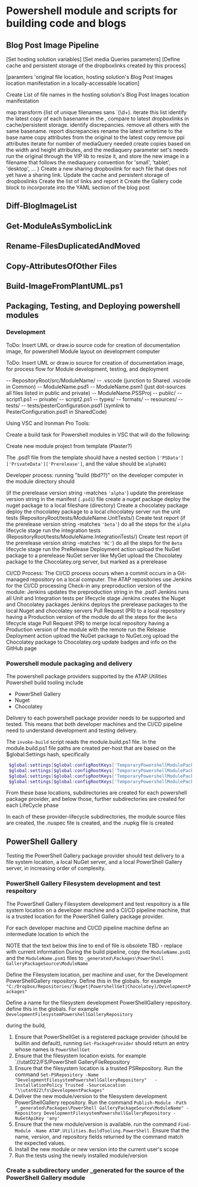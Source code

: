 # Powershell module and scripts for building code and blogs

## Blog Post Image Pipeline

[Set hosting solution variables]
[Set media Queries parameters]
[Define cache and persistent storage of the dropboxlinks created by this process]

[paramters 'original file location, hosting solution's Blog Post Images location manifestation in a locally-accessable location]

Create List of file names in the hosting solution's Blog Post Images location manifestation

map transform {list of unique filenames sans `\(\d+). iterate this list
identify the latest copy of each basename in the , compare to latest dropboxlinks in cache/persistent storage. identify discrepancies. remove all others with the same basename. report discrepancies
rename the latest writetime to the base name
copy attributes from the original to the latest copy
remove ppi attributes
iterate for number of mediaQuery needed
create copies based on the width and height attributes, and the mediaquery parameter set's needs
run the original through the VIP lib to resize it, and store the new image in a filename that follows the mediaquery convention for 'small', 'tablet', 'desktop', ...
}
Create a new sharing dropboxlink for each file that does not yet have a sharing link.
Update the cache and persistent storage of dropboxlinks
Create the list of links and report it
Create the Gallery code block to incorporate into the YAML section of the blog post

## Diff-BlogImageList

## Get-ModuleAsSymbolicLink

## Rename-FilesDuplicatedAndMoved

## Copy-AttributesOfOther Files

## Build-ImageFromPlantUML.ps1

## Packaging, Testing, and Deploying powershell modules

### Development

ToDo: Insert UML or draw.io source code for creation of documentation image, for powershell Module layout on development computer

ToDo: Insert UML or draw.io source for creation of documentation image, for process flow for Module development, testing, and deployment

-- RepositoryRoot/src/ModuleName/
-- .vscode (junction to Shared .vscode in Common)
-- ModuleName.psd1
-- ModuleName.psm1 (just dot-sources all files listed in public and private)
-- ModuleName.PSSProj
-- public/
-- script1.ps1
-- private/
-- script2.ps1
-- types/
-- formats/
-- resources/
-- tests/
-- tests/pesterConfiguration.psd1 (symlink to PesterConfiguration.psd1 in SharedCode)

Using VSC and Ironman Pro Tools:

Create a build task for Powershell modules in VSC that will do the following:

Create new module project from template (Plaster?)

The .psd1 file from the template should have a nested section `['PSData']['PrivateData']['Prerelease']`, and the value should be `alpha001`

Developer process:
running "build (tbd??)" on the developer computer in the module directory should

(if the prerelease version string -matches `'alpha'`)
update the prerelease version string in the manifest (`.psd1`) file
create a nuget package
deploy the nuget package to a local fileshare (directory)
Create a chocolatey package
deploy the chocolatey package to a local chocolatey server
run the unit tests (RepositoryRoot/tests/ModuleName.UnitTests/)
Create test report
(if the prerelease version string -matches `'beta'`)
do all the steps for the `alpha` lifecycle stage
run the integration tests (RepositoryRoot/tests/ModuleName.IntegrationTests/)
Create test report
(if the prerelease version string -matches `'RC'`)
do all the steps for the `Beta` lifecycle stage
run the PreRelease Deployment action
upload the NuGet package to a prerelease NuGet server like MyGet
upload the Chocolatey package to the Chocolatey.org server, but marked as a prerelease

CI/CD Process:
The CI/CD process occurs when a commit occurs in a Git-managed repository on a local computer.
The ATAP repositories use Jenkins for the CI/CD processing
Check-in any preproduction version of the module:
Jenkins updates the preproduction string in the .psd1
Jenkins runs all Unit and Integration tests per lifecycle stage
Jenkins creates the Nuget and Chocolatey packages
Jenkins deploys the prerelease packages to the local Nuget and chocolatey servers
Pull Request (PR) to a local repository having a Production version of the module
do all the steps for the `Beta` lifecycle stage
Pull Request (PR) to merge local repository having a Production version of the module with the remote
run the Release Deployment action
upload the NuGet package to NuGet.org
upload the Chocolatey package to Chocolatey.org
update badges and info on the GitHub page

### Powershell module packaging and delivery

The powershell package providers supported by the ATAP.Utilities Powershell build tooling include

- PowerShell Gallery
- Nuget
- Chocolatey

Delivery to each powershell package provider needs to be supported and tested. This means that both developer machines and the CI/CD pipeline need to understand development and testing delivery.

The `invoke-build` script reads the module.build.ps1 file. In the module.build.ps1 file paths are created per-host that are based on the $global:Settings hash, specifically

```Powershell
 $global:settings[$global:configRootKeys['TemporaryPowershellModulePackagingDirectory']]
 $global:settings[$global:configRootKeys['TemporaryPowershellModulePackagingSourceDirectory']]
 $global:settings[$global:configRootKeys['TemporaryPowershellModulePackagingIntermediateDirectory']]
 $global:settings[$global:configRootKeys['TemporaryPowershellModulePackagingDistributionPackagesDirectory']]
```

From these base locations, subdirectories are created for each powershell package provider, and below those, further subdirectories are created for each LifeCycle phase

In each of these provider-lifecycle subdirectories, the module source files are created, the .nuspec file is created, and the .nupkg file is created

## PowerShell Gallery

Testing the PowerShell Gallery package provider should test delivery to a file system location, a local NuGet server, and a local PowerShell Gallery server, in increasing order of complexity.

### PowerShell Gallery Filesystem development and test respoitory

The PowerShell Gallery Filesystem development and test respoitory is a file system location on a developer machine and a CI/CD pipeline machine, that is a trusted location for the PowerShell Gallery package provider.

For each developer machine and CI/CD pipeline machine define an intermediate location to which the

NOTE that the text below this line to end of file is obsolete
TBD - replace with current information
During the build pipeline, copy the `ModuleName.psd1` and the `ModuleName.psm1` files to `_generated\Packages\PowerShell GalleryPackageSource\ModuleName`

Define the Filesystem location, per machine and user, for the Development PowerShellGallery repository. Define this in the globals. for example `"C:/Dropbox/Repositories/[Nuget|PowershellGet|Chocolatey]/DevelopmentPackages"`

Define a name for the filesystem development PowerShellGallery repository. define this in the globals. For example `DevelopmentFilesystemPowershellGalleryRepository `

during the build,

1. Ensure that PowerShellGet is a registered package provider (should be builtin and default), running `Get-PackageProvider` should return an entry whose names is `PowerShellGet`
1. Ensure that the filesystem location exists. for example `//utat022/FS/PowerShell GalleryFileRepository
1. Ensure that the filesystem location is a trusted PSRepository. Run the command `Set-PSRepository -Name "DevelopmentFilesystemPowershellGalleryRepository"   -InstallationPolicy Trusted -SourceLocation "\\utat022\fs\DevelopmentPackages"`
1. Deliver the new module/version to the filesystem development PowerShellGallery repository. Run the command `Publish-Module -Path "_generated\Packages\PowerShell GalleryPackageSource\ModuleName" -Repository DevelopmentFilesystemPowershellGalleryRepository -NuGetApiKey 'any'`
1. Ensure that the new module/version is available. run the command `Find-Module -Name ATAP.Utilities.BuildTooling.PowerShell`. Ensure that the name, version, and repository fields returned by the command match the expected values.
1. Install the new module or new version into the current user's scope
1. Run the tests using the newly installed module/version

### Create a subdirectory under \_generated for the source of the PowerShell Gallery module
